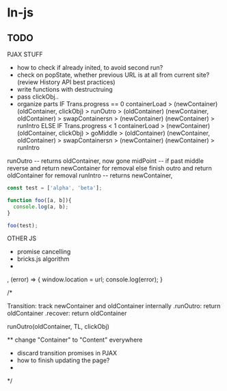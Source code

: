 # ln-js

## TODO

PJAX STUFF

- how to check if already inited, to avoid second run?
- check on popState, whether previous URL is at all from current site?
    (review History API best practices)
- write functions with destructruing
- pass clickObj..
- organize parts
    IF Trans.progress == 0
        containerLoad > (newContainer)
        (oldContainer, clickObj) > runOutro > (oldContainer)
        (newContainer, oldContainer) > swapContainersn > (newContainer)
        (newContainer) > runIntro
    ELSE IF Trans.progress < 1
        containerLoad > (newContainer)
        (oldContainer, clickObj) > goMiddle > (oldContainer)
        (newContainer, oldContainer) > swapContainersn > (newContainer)
        (newContainer) > runIntro

runOutro -- returns oldContainer, now gone
midPoint -- if past middle
                reverse and return newContainer for removal
            else
                finish outro and return oldContainer for removal
runIntro -- returns newContainer,

```js
const test = ['alpha', 'beta'];

function foo([a, b]){
  console.log(a, b);
}

foo(test);
```

OTHER JS

- promise cancelling
- bricks.js algorithm
-

, (error) => { window.location = url; console.log(error); }

/*

Transition: track newContainer and oldContainer internally
    .runOutro: return oldContainer
    .recover: return oldContainer

runOutro(oldContainer, TL, clickObj)


** change "Container" to "Content" everywhere

- discard transition promises in PJAX
- how to finish updating the page?
-


 */

